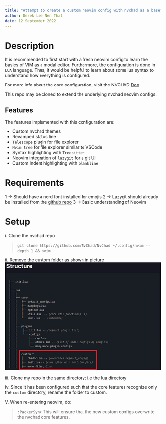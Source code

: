 ```yaml
---
title: "Attempt to create a custom neovim config with nvchad as a base"
author: Derek Lee Nen That
date: 12 September 2022
---
```

# Description

It is recommended to first start with a fresh neovim config to learn the basics of VIM as a modal editor.
Furthermore, the configuration is done in `LUA` language. Thus, it would be helpful to learn about some lua syntax to understand how everything is configured.

For more info about the core configuration, visit the NVCHAD [Doc](https://nvchad.com/quickstart/install)

This repo may be cloned to extend the underlying nvchad neovim configs.

## Features

The features implemented with this configuration are:
- Custom nvchad themes
- Revamped status line 
- `Telescope` plugin for file explorer
- `Nvim tree` for file explorer similar to VSCode
- Syntax highlighting with `Treesitter`
- Neovim integration of `lazygit` for a git UI
- Custom Indent highlighting with `blankline`

# Requirements
1 -> Should have a nerd font installed for emojis
2 -> Lazygit should already be installed from the [github repo](https://github.com/jesseduffield/lazygit)
3 -> Basic understanding of Neovim

# Setup
i. Clone the nvchad repo
> `git clone https://github.com/NvChad/NvChad ~/.config/nvim --depth 1 && nvim`

ii. Remove the custom folder as shown in picture
![File structure](SS/file_structure.png)

iii. Clone my repo in the same directory; i.e the lua directory

iv. Since it has been configured such that the core features recognize only the `custom` directory, rename the folder to custom.

V. When re-entering neovim, do:
> `:PackerSync`
This will ensure that the new custom configs overwrite the nvchad core features.
